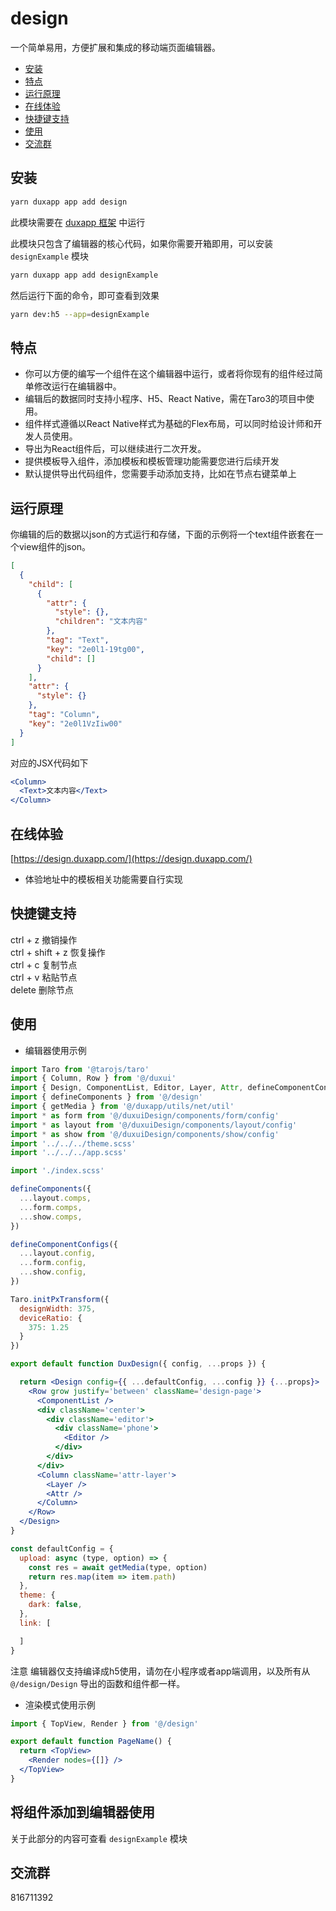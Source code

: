 # design

一个简单易用，方便扩展和集成的移动端页面编辑器。  
* [安装](#install)
* [特点](#feature)
* [运行原理](#principle)
* [在线体验](#example)
* [快捷键支持](#hot-key)
* [使用](#use)
* [交流群](#group)

## <a name='install'></a>安装

```bash
yarn duxapp app add design
```
此模块需要在 [duxapp 框架](https://duxapp.com) 中运行

此模块只包含了编辑器的核心代码，如果你需要开箱即用，可以安装 `designExample` 模块

```bash
yarn duxapp app add designExample
```

然后运行下面的命令，即可查看到效果
```bash
yarn dev:h5 --app=designExample
```

## <a name='feature'></a>特点

- 你可以方便的编写一个组件在这个编辑器中运行，或者将你现有的组件经过简单修改运行在编辑器中。
- 编辑后的数据同时支持小程序、H5、React Native，需在Taro3的项目中使用。
- 组件样式遵循以React Native样式为基础的Flex布局，可以同时给设计师和开发人员使用。
- 导出为React组件后，可以继续进行二次开发。
- 提供模板导入组件，添加模板和模板管理功能需要您进行后续开发
- 默认提供导出代码组件，您需要手动添加支持，比如在节点右键菜单上

## <a name='principle'></a>运行原理

你编辑的后的数据以json的方式运行和存储，下面的示例将一个text组件嵌套在一个view组件的json。
```json
[
  {
    "child": [
      {
        "attr": {
          "style": {},
          "children": "文本内容"
        },
        "tag": "Text",
        "key": "2e0l1-19tg00",
        "child": []
      }
    ],
    "attr": {
      "style": {}
    },
    "tag": "Column",
    "key": "2e0l1VzIiw00"
  }
]
```
对应的JSX代码如下
```jsx
<Column>
  <Text>文本内容</Text>
</Column>
```

## <a name='example'></a>在线体验

[https://design.duxapp.com/](https://design.duxapp.com/)

- 体验地址中的模板相关功能需要自行实现

## <a name='hot-key'></a>快捷键支持

ctrl + z 撤销操作  
ctrl + shift + z 恢复操作  
ctrl + c 复制节点  
ctrl + v 粘贴节点  
delete 删除节点

## <a name='use'></a>使用

- 编辑器使用示例

```jsx
import Taro from '@tarojs/taro'
import { Column, Row } from '@/duxui'
import { Design, ComponentList, Editor, Layer, Attr, defineComponentConfigs } from '@/design/Design'
import { defineComponents } from '@/design'
import { getMedia } from '@/duxapp/utils/net/util'
import * as form from '@/duxuiDesign/components/form/config'
import * as layout from '@/duxuiDesign/components/layout/config'
import * as show from '@/duxuiDesign/components/show/config'
import '../../../theme.scss'
import '../../../app.scss'

import './index.scss'

defineComponents({
  ...layout.comps,
  ...form.comps,
  ...show.comps,
})

defineComponentConfigs({
  ...layout.config,
  ...form.config,
  ...show.config,
})

Taro.initPxTransform({
  designWidth: 375,
  deviceRatio: {
    375: 1.25
  }
})

export default function DuxDesign({ config, ...props }) {

  return <Design config={{ ...defaultConfig, ...config }} {...props}>
    <Row grow justify='between' className='design-page'>
      <ComponentList />
      <div className='center'>
        <div className='editor'>
          <div className='phone'>
            <Editor />
          </div>
        </div>
      </div>
      <Column className='attr-layer'>
        <Layer />
        <Attr />
      </Column>
    </Row>
  </Design>
}

const defaultConfig = {
  upload: async (type, option) => {
    const res = await getMedia(type, option)
    return res.map(item => item.path)
  },
  theme: {
    dark: false,
  },
  link: [

  ]
}

```
  
注意 编辑器仅支持编译成h5使用，请勿在小程序或者app端调用，以及所有从 `@/design/Design` 导出的函数和组件都一样。

- 渲染模式使用示例

```jsx
import { TopView, Render } from '@/design'

export default function PageName() {
  return <TopView>
    <Render nodes={[]} />
  </TopView>
}
```

## 将组件添加到编辑器使用

关于此部分的内容可查看 `designExample` 模块 

## <a name='group'></a>交流群

816711392

